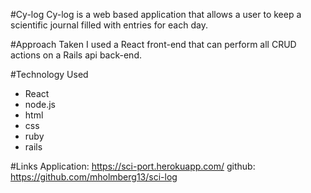#Cy-log
Cy-log is a web based application that allows a user to keep a scientific journal filled with entries for each day.

#Approach Taken
I used a React front-end that can perform all CRUD actions on a Rails api back-end.

#Technology Used
- React
- node.js
- html
- css
- ruby
- rails
 
#Links
Application: https://sci-port.herokuapp.com/
github: https://github.com/mholmberg13/sci-log
